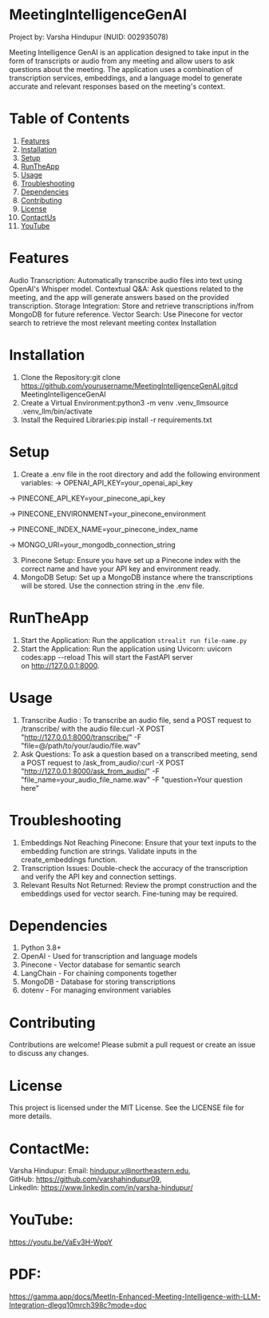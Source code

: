 # MeetingIntelligenceGenAI

Project by: Varsha Hindupur (NUID: 002935078)

Meeting Intelligence GenAI is an application designed to take input in the form of transcripts or audio from any meeting and allow users to ask questions about the meeting. The application uses a combination of transcription services, embeddings, and a language model to generate accurate and relevant responses based on the meeting's context.

# Table of Contents

1. [Features](#Features)
2. [Installation](#Installation)
3. [Setup](#Setup)
4. [RunTheApp](#RunTheApp)
5. [Usage](#Usage)
6. [Troubleshooting](#Troubleshooting)
7. [Dependencies](#Dependencies)
8. [Contributing](#Contributing)
9. [License](#License)
10. [ContactUs](#ContactUs)
11. [YouTube](#YouTube)
    

# Features

Audio Transcription: Automatically transcribe audio files into text using OpenAI's Whisper model. Contextual Q&A: Ask questions related to the meeting, and the app will generate answers based on the provided transcription. Storage Integration: Store and retrieve transcriptions in/from MongoDB for future reference. Vector Search: Use Pinecone for vector search to retrieve the most relevant meeting contex
Installation

# Installation

1. Clone the Repository:git clone https://github.com/yourusername/MeetingIntelligenceGenAI.gitcd MeetingIntelligenceGenAI
2. Create a Virtual Environment:python3 -m venv .venv_llmsource .venv_llm/bin/activate
3. Install the Required Libraries:pip install -r requirements.txt

# Setup

1. Create a .env file in the root directory and add the following environment variables:
-> OPENAI_API_KEY=your_openai_api_key
   
-> PINECONE_API_KEY=your_pinecone_api_key

-> PINECONE_ENVIRONMENT=your_pinecone_environment

-> PINECONE_INDEX_NAME=your_pinecone_index_name

-> MONGO_URI=your_mongodb_connection_string

3. Pinecone Setup: Ensure you have set up a Pinecone index with the correct name and have your API key and environment ready.
4. MongoDB Setup: Set up a MongoDB instance where the transcriptions will be stored. Use the connection string in the .env file.

# RunTheApp

1. Start the Application: Run the application ```strealit run file-name.py```
2. Start the Application: Run the application using Uvicorn: uvicorn codes:app --reload This will start the FastAPI server on http://127.0.0.1:8000.

# Usage

1. Transcribe Audio : To transcribe an audio file, send a POST request to /transcribe/ with the audio file:curl -X POST "http://127.0.0.1:8000/transcribe/" -F "file=@/path/to/your/audio/file.wav"
2. Ask Questions: To ask a question based on a transcribed meeting, send a POST request to /ask_from_audio/:curl -X POST "http://127.0.0.1:8000/ask_from_audio/" -F "file_name=your_audio_file_name.wav" -F "question=Your question here"

# Troubleshooting

1. Embeddings Not Reaching Pinecone: Ensure that your text inputs to the embedding function are strings. Validate inputs in the create_embeddings function.
2. Transcription Issues: Double-check the accuracy of the transcription and verify the API key and connection settings.
3. Relevant Results Not Returned: Review the prompt construction and the embeddings used for vector search. Fine-tuning may be required.

# Dependencies

1. Python 3.8+
2. OpenAI - Used for transcription and language models
3. Pinecone - Vector database for semantic search
4. LangChain - For chaining components together
5. MongoDB - Database for storing transcriptions
6. dotenv - For managing environment variables

# Contributing
Contributions are welcome! Please submit a pull request or create an issue to discuss any changes.

# License
This project is licensed under the MIT License. See the LICENSE file for more details.

# ContactMe:

Varsha Hindupur:
   Email: hindupur.v@northeastern.edu, <br>
   GitHub: https://github.com/varshahindupur09, <br>
   LinkedIn: https://www.linkedin.com/in/varsha-hindupur/ <br>

# YouTube:
https://youtu.be/VaEv3H-WppY 

# PDF: 
https://gamma.app/docs/MeetIn-Enhanced-Meeting-Intelligence-with-LLM-Integration-dlegq10mrch398c?mode=doc
